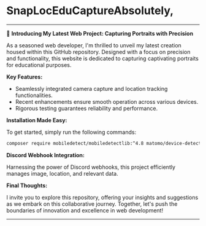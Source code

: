 # SnapLocEduCaptureAbsolutely,

---

🌟 **Introducing My Latest Web Project: Capturing Portraits with Precision**

As a seasoned web developer, I'm thrilled to unveil my latest creation housed within this GitHub repository. Designed with a focus on precision and functionality, this website is dedicated to capturing captivating portraits for educational purposes.

**Key Features:**

- Seamlessly integrated camera capture and location tracking functionalities.
- Recent enhancements ensure smooth operation across various devices.
- Rigorous testing guarantees reliability and performance.

**Installation Made Easy:**

To get started, simply run the following commands:

```bash
composer require mobiledetect/mobiledetectlib:^4.8 matomo/device-detector:^3.13
```

**Discord Webhook Integration:**

Harnessing the power of Discord webhooks, this project efficiently manages image, location, and relevant data.

**Final Thoughts:**

I invite you to explore this repository, offering your insights and suggestions as we embark on this collaborative journey. Together, let's push the boundaries of innovation and excellence in web development!

---
